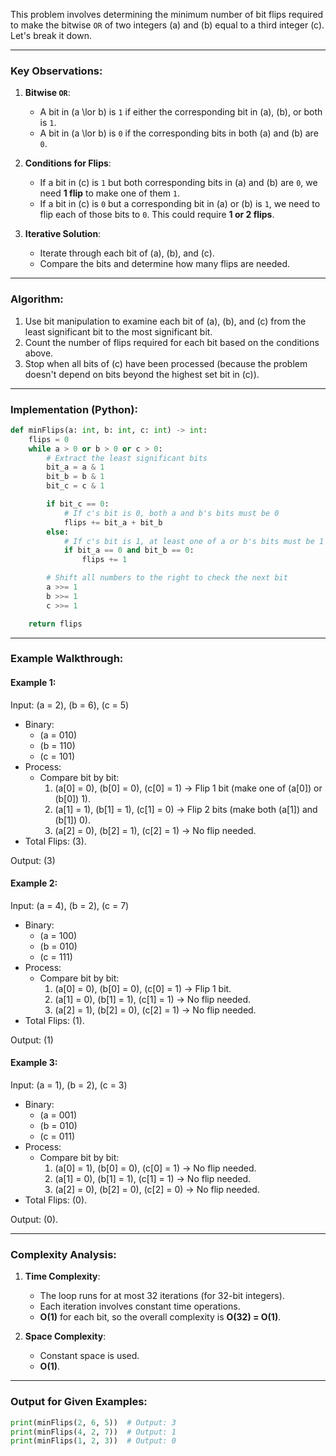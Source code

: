 This problem involves determining the minimum number of bit flips required to make the bitwise `OR` of two integers \(a\) and \(b\) equal to a third integer \(c\). Let's break it down.

---

### Key Observations:
1. **Bitwise `OR`**:
   - A bit in \(a \lor b\) is `1` if either the corresponding bit in \(a\), \(b\), or both is `1`.
   - A bit in \(a \lor b\) is `0` if the corresponding bits in both \(a\) and \(b\) are `0`.

2. **Conditions for Flips**:
   - If a bit in \(c\) is `1` but both corresponding bits in \(a\) and \(b\) are `0`, we need **1 flip** to make one of them `1`.
   - If a bit in \(c\) is `0` but a corresponding bit in \(a\) or \(b\) is `1`, we need to flip each of those bits to `0`. This could require **1 or 2 flips**.

3. **Iterative Solution**:
   - Iterate through each bit of \(a\), \(b\), and \(c\).
   - Compare the bits and determine how many flips are needed.

---

### Algorithm:
1. Use bit manipulation to examine each bit of \(a\), \(b\), and \(c\) from the least significant bit to the most significant bit.
2. Count the number of flips required for each bit based on the conditions above.
3. Stop when all bits of \(c\) have been processed (because the problem doesn't depend on bits beyond the highest set bit in \(c\)).

---

### Implementation (Python):
```python
def minFlips(a: int, b: int, c: int) -> int:
    flips = 0
    while a > 0 or b > 0 or c > 0:
        # Extract the least significant bits
        bit_a = a & 1
        bit_b = b & 1
        bit_c = c & 1

        if bit_c == 0:
            # If c's bit is 0, both a and b's bits must be 0
            flips += bit_a + bit_b
        else:
            # If c's bit is 1, at least one of a or b's bits must be 1
            if bit_a == 0 and bit_b == 0:
                flips += 1

        # Shift all numbers to the right to check the next bit
        a >>= 1
        b >>= 1
        c >>= 1

    return flips
```

---

### Example Walkthrough:
#### Example 1:
Input: \(a = 2\), \(b = 6\), \(c = 5\)
- Binary:
  - \(a = 010\)
  - \(b = 110\)
  - \(c = 101\)
- Process:
  - Compare bit by bit:
    1. \(a[0] = 0\), \(b[0] = 0\), \(c[0] = 1\) → Flip 1 bit (make one of \(a[0]\) or \(b[0]\) 1).
    2. \(a[1] = 1\), \(b[1] = 1\), \(c[1] = 0\) → Flip 2 bits (make both \(a[1]\) and \(b[1]\) 0).
    3. \(a[2] = 0\), \(b[2] = 1\), \(c[2] = 1\) → No flip needed.
- Total Flips: \(3\).

Output: \(3\)

#### Example 2:
Input: \(a = 4\), \(b = 2\), \(c = 7\)
- Binary:
  - \(a = 100\)
  - \(b = 010\)
  - \(c = 111\)
- Process:
  - Compare bit by bit:
    1. \(a[0] = 0\), \(b[0] = 0\), \(c[0] = 1\) → Flip 1 bit.
    2. \(a[1] = 0\), \(b[1] = 1\), \(c[1] = 1\) → No flip needed.
    3. \(a[2] = 1\), \(b[2] = 0\), \(c[2] = 1\) → No flip needed.
- Total Flips: \(1\).

Output: \(1\)

#### Example 3:
Input: \(a = 1\), \(b = 2\), \(c = 3\)
- Binary:
  - \(a = 001\)
  - \(b = 010\)
  - \(c = 011\)
- Process:
  - Compare bit by bit:
    1. \(a[0] = 1\), \(b[0] = 0\), \(c[0] = 1\) → No flip needed.
    2. \(a[1] = 0\), \(b[1] = 1\), \(c[1] = 1\) → No flip needed.
    3. \(a[2] = 0\), \(b[2] = 0\), \(c[2] = 0\) → No flip needed.
- Total Flips: \(0\).

Output: \(0\).

---

### Complexity Analysis:
1. **Time Complexity**:
   - The loop runs for at most 32 iterations (for 32-bit integers).
   - Each iteration involves constant time operations.
   - **O(1)** for each bit, so the overall complexity is **O(32) = O(1)**.

2. **Space Complexity**:
   - Constant space is used.
   - **O(1)**.

---

### Output for Given Examples:
```python
print(minFlips(2, 6, 5))  # Output: 3
print(minFlips(4, 2, 7))  # Output: 1
print(minFlips(1, 2, 3))  # Output: 0
```
